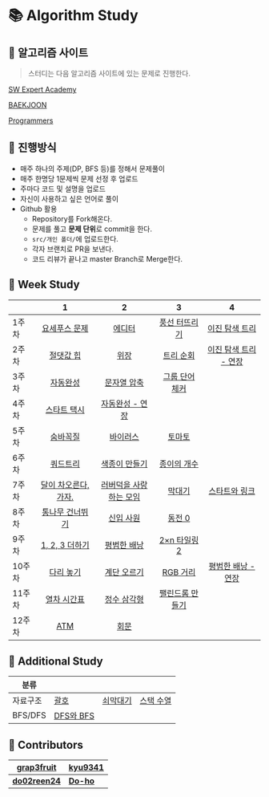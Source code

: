 # :books: Algorithm Study

## :orange_book: 알고리즘 사이트

> 스터디는 다음 알고리즘 사이트에 있는 문제로 진행한다.

[SW Expert Academy](https://swexpertacademy.com/main/main.do)

[BAEKJOON](https://www.acmicpc.net/)

[Programmers](https://programmers.co.kr/learn/challenges?tab=all_challenges)

## :ledger: 진행방식

- 매주 하나의 주제(DP, BFS 등)를 정해서 문제풀이
- 매주 한명당 1문제씩 문제 선정 후 업로드
- 주마다 코드 및 설명을 업로드
- 자신이 사용하고 싶은 언어로 풀이
- Github 활용
  - Repository를 Fork해온다.
  - 문제를 풀고 **문제 단위**로 commit을 한다.
  - `src/개인 폴더/`에 업로드한다.
  - 각자 브랜치로 PR을 보낸다.
  - 코드 리뷰가 끝나고 master Branch로 Merge한다.

## :green_book: Week Study

|        |                                  1                                   |                                      2                                      |                            3                            |                               4                               |
| ------ | :------------------------------------------------------------------: | :-------------------------------------------------------------------------: | :-----------------------------------------------------: | :-----------------------------------------------------------: |
| 1주차  |        [요세푸스 문제](https://www.acmicpc.net/problem/1158)         |               [에디터](https://www.acmicpc.net/problem/1406)                |  [풍선 터뜨리기](https://www.acmicpc.net/problem/2346)  |    [이진 탐색 트리](https://www.acmicpc.net/problem/2957)     |
| 2주차  |          [절댓값 힙](https://www.acmicpc.net/problem/11286)          |      [위장](https://programmers.co.kr/learn/courses/30/lessons/42578)       |    [트리 순회](https://www.acmicpc.net/problem/1991)    | [이진 탐색 트리 - 연장](https://www.acmicpc.net/problem/2957) |
| 3주차  | [자동완성](https://programmers.co.kr/learn/courses/30/lessons/17685) |   [문자열 압축](https://programmers.co.kr/learn/courses/30/lessons/60057)   | [그룹 단어 체커](https://www.acmicpc.net/problem/1316)  |                                                               |
| 4주차  |         [스타트 택시](https://www.acmicpc.net/problem/19238)         | [자동완성 - 연장](https://programmers.co.kr/learn/courses/30/lessons/17685) |                                                         |                                                               |
| 5주차  |           [숨바꼭질](https://www.acmicpc.net/problem/1697)           |              [바이러스](https://www.acmicpc.net/problem/2606)               |     [토마토](https://www.acmicpc.net/problem/7569)      |                                                               |
| 6주차  |           [쿼드트리](https://www.acmicpc.net/problem/1992)           |            [색종이 만들기](https://www.acmicpc.net/problem/2630)            |   [종이의 개수](https://www.acmicpc.net/problem/1780)   |                                                               |
| 7주차  |     [달이 차오른다, 가자.](https://www.acmicpc.net/problem/1194)     |       [러버덕을 사랑하는 모임](https://www.acmicpc.net/problem/18233)       |     [막대기](https://www.acmicpc.net/problem/1094)      |    [스타트와 링크](https://www.acmicpc.net/problem/14889)     |
| 8주차  |       [통나무 건너뛰기](https://www.acmicpc.net/problem/11497)       |              [신입 사원](https://www.acmicpc.net/problem/1946)              |     [동전 0](https://www.acmicpc.net/problem/11047)     |                                                               |
| 9주차  |        [1, 2, 3 더하기](https://www.acmicpc.net/problem/9095)        |            [평범한 배낭](https://www.acmicpc.net/problem/12865)             |  [2×n 타일링 2](https://www.acmicpc.net/problem/11727)  |
| 10주차 |          [다리 놓기](https://www.acmicpc.net/problem/1010)           |             [계단 오르기](https://www.acmicpc.net/problem/2579)             |    [RGB 거리](https://www.acmicpc.net/problem/1149)     |  [평범한 배낭 - 연장](https://www.acmicpc.net/problem/12865)  |
| 11주차 |         [열차 시간표](https://www.acmicpc.net/problem/12731)         |             [정수 삼각형](https://www.acmicpc.net/problem/1932)             | [팰린드롬 만들기](https://www.acmicpc.net/problem/1254) |                                                               |
| 12주차 |         [ATM](https://www.acmicpc.net/problem/11399)         |             [회문](https://www.acmicpc.net/problem/17609)             |  |                                                               |

## :blue_book: Additional Study

| 분류     |                                                   |                                                   |                                                   |
| -------- | ------------------------------------------------- | ------------------------------------------------- | ------------------------------------------------- |
| 자료구조 | [괄호](https://www.acmicpc.net/problem/9012)      | [쇠막대기](https://www.acmicpc.net/problem/10799) | [스택 수열](https://www.acmicpc.net/problem/1874) |
| BFS/DFS  | [DFS와 BFS](https://www.acmicpc.net/problem/1260) |                                                   |                                                   |

## :raising_hand: Contributors

| [grap3fruit](https://github.com/grap3fruit)     | [**kyu9341**](https://github.com/kyu9341) |
| ----------------------------------------------- | ----------------------------------------- |
| [**do02reen24**](https://github.com/do02reen24) | [**Do-ho**](https://github.com/Do-ho)     |
